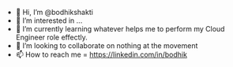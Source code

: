 - 👋 Hi, I’m @bodhikshakti
- 👀 I’m interested in ...
- 🌱 I’m currently learning whatever helps me to perform my Cloud Engineer role effectly.
- 💞️ I’m looking to collaborate on nothing at the movement
- 📫 How to reach me = https://linkedin.com/in/bodhik

<!---
bodhikshakti/bodhikshakti is a ✨ special ✨ repository because its `README.md` (this file) appears on your GitHub profile.
You can click the Preview link to take a look at your changes.
--->
